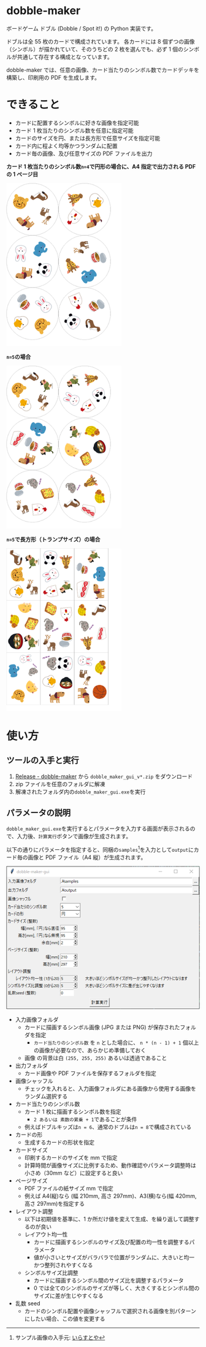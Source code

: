 # dobble-maker

ボードゲーム ドブル (Dobble / Spot it!) の Python 実装です。

ドブルは全 55 枚のカードで構成されています。
各カードには 8 個ずつの画像（シンボル）が描かれていて、そのうちどの 2 枚を選んでも、必ず 1 個のシンボルが共通して存在する構成となっています。

dobble-maker では、任意の画像、カード当たりのシンボル数でカードデッキを構築し、印刷用の PDF を生成します。

# できること

- カードに配置するシンボルに好きな画像を指定可能
- カード 1 枚当たりのシンボル数を任意に指定可能
- カードのサイズを円、または長方形で任意サイズを指定可能
- カード内に程よく均等かつランダムに配置
- カード毎の画像、及び任意サイズの PDF ファイルを出力

**カード 1 枚当たりのシンボル数`n=4`で円形の場合に、A4 指定で出力される PDF の 1 ページ目**

<img alt="n=4の場合" src=readme_images/card_4.png width=300px>

**`n=5`の場合**

<img alt="n=5の場合" src=readme_images/card_5.png width=300px>

**`n=5`で長方形（トランプサイズ）の場合**

<img alt="n=5かつトランプサイズの場合" src=readme_images/card_5_trump.png width=300px>

# 使い方

## ツールの入手と実行

1. [Release - dobble-maker](https://github.com/youce23/dobble-maker/releases) から `dobble_maker_gui_v*.zip` をダウンロード
2. zip ファイルを任意のフォルダに解凍
3. 解凍されたフォルダ内の`dobble_maker_gui.exe`を実行

## パラメータの説明

`dobble_maker_gui.exe`を実行するとパラメータを入力する画面が表示されるので、入力後、`計算実行`ボタンで画像が生成されます。

以下の通りにパラメータを指定すると、同梱の`samples`[^sample_source]を入力として`output`にカード毎の画像と PDF ファイル（A4 縦）が生成されます。

[^sample_source]: サンプル画像の入手元: [いらすとや](https://www.irasutoya.com/)

![](readme_images/gui.png)

- 入力画像フォルダ
  - カードに描画するシンボル画像 (JPG または PNG) が保存されたフォルダを指定
    - `カード当たりのシンボル数` を `n` とした場合に、 `n * (n - 1) + 1` 個以上の画像が必要なので、あらかじめ準備しておく
  - 画像 の背景は白 `(255, 255, 255)` あるいは透過であること
- 出力フォルダ
  - カード画像や PDF ファイルを保存するフォルダを指定
- 画像シャッフル
  - チェックを入れると、入力画像フォルダにある画像から使用する画像をランダム選択する
- カード当たりのシンボル数
  - カード 1 枚に描画するシンボル数を指定
    - `2 あるいは 素数の累乗 + 1`であることが条件
  - 例えばドブルキッズは`n = 6`、通常のドブルは`n = 8`で構成されている
- カードの形
  - 生成するカードの形状を指定
- カードサイズ
  - 印刷するカードのサイズを mm で指定
  - 計算時間が画像サイズに比例するため、動作確認やパラメータ調整時は小さめ（30mm など）に設定すると良い
- ページサイズ
  - PDF ファイルの紙サイズ mm で指定
  - 例えば A4(縦)なら (幅 210mm, 高さ 297mm)、A3(横)なら(幅 420mm, 高さ 297mm)を指定する
- レイアウト調整
  - 以下は初期値を基準に、1 か所だけ値を変えて生成、を繰り返して調整するのが良い
  - レイアウト均一性
    - カードに描画するシンボルのサイズ及び配置の均一性を調整するパラメータ
    - 値が小さいとサイズがバラバラで位置がランダムに、大きいと均一かつ整列されやすくなる
  - シンボルサイズ比調整
    - カードに描画するシンボル間のサイズ比を調整するパラメータ
    - 0 では全てのシンボルのサイズが等しく、大きくするとシンボル間のサイズに差が生じやすくなる
- 乱数 seed
  - カードのシンボル配置や画像シャッフルで選択される画像を別パターンにしたい場合、この値を変更する
